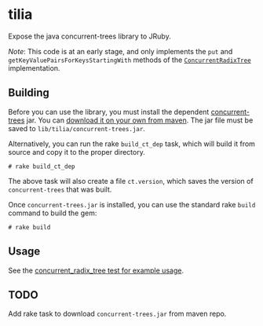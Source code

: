 # tilia
Expose the java concurrent-trees library to JRuby.

*Note*: This code is at an early stage, and only implements the `put` and `getKeyValuePairsForKeysStartingWith` methods of the [`ConcurrentRadixTree`](http://concurrent-trees.googlecode.com/svn/concurrent-trees/javadoc/apidocs/com/googlecode/concurrenttrees/radix/ConcurrentRadixTree.html) implementation.

## Building 

Before you can use the library, you must install the dependent [concurrent-trees](http://concurrent-trees.googlecode.com) jar.  You can [download it on your own from maven](http://mvnrepository.com/artifact/com.googlecode.concurrent-trees/concurrent-trees/2.4.0).  The jar file must be saved to `lib/tilia/concurrent-trees.jar`.

Alternatively, you can run the rake `build_ct_dep` task, which will build it from source and copy it to the proper directory.
```
# rake build_ct_dep 
```
The above task will also create a file `ct.version`, which saves the version of `concurrent-trees` that was built.


Once `concurrent-trees.jar` is installed, you can use the standard rake `build` command to build the gem:

```
# rake build
```

## Usage

See the [concurrent_radix_tree test for example usage](https://github.com/twelve17/tilia/blob/master/test/tilia/test_concurrent_radix_tree.rb#L10).


## TODO

Add rake task to download `concurrent-trees.jar` from maven repo. 
